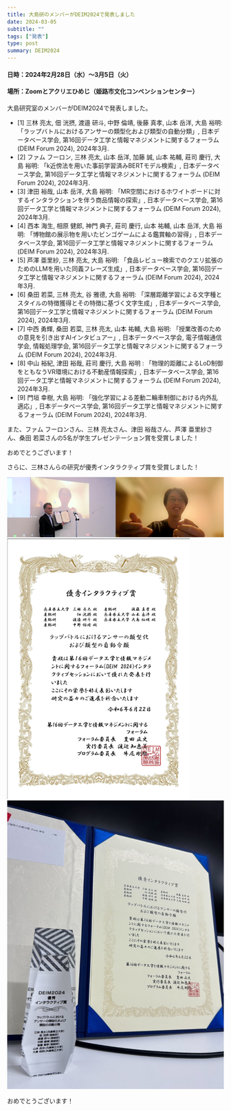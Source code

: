 ```yaml
---
title: 大島研のメンバーがDEIM2024で発表しました
date: 2024-03-05
subtitle: ""
tags: ["発表"]
type: post
summary: DEIM2024
---
```



#### 日時：2024年2月28日（水）～3月5日（火）
#### 場所：Zoomとアクリエひめじ（姫路市文化コンベンションセンター）

大島研究室のメンバーがDEIM2024で発表しました。

+ [1] 	三林 亮太, 佃 洸摂, 渡邉 研斗, 中野 倫靖, 後藤 真孝, 山本 岳洋, 大島 裕明: 「ラップバトルにおけるアンサーの類型化および類型の自動分類」, 日本データベース学会, 第16回データ工学と情報マネジメントに関するフォーラム (DEIM Forum 2024), 2024年3月.
+ [2] 	ファム フーロン, 三林 亮太, 山本 岳洋, 加藤 誠, 山本 祐輔, 莊司 慶行, 大島 裕明: 「k近傍法を用いた事前学習済みBERTモデル検索」, 日本データベース学会, 第16回データ工学と情報マネジメントに関するフォーラム (DEIM Forum 2024), 2024年3月.
+ [3] 	津田 裕哉, 山本 岳洋, 大島 裕明: 「MR空間におけるホワイトボードに対するインタラクションを伴う商品情報の探索」, 日本データベース学会, 第16回データ工学と情報マネジメントに関するフォーラム (DEIM Forum 2024), 2024年3月.
+ [4] 	西本 海生, 相原 健郎, 神門 典子, 莊司 慶行, 山本 祐輔, 山本 岳洋, 大島 裕明: 「博物館の展示物を用いたビンゴゲームによる鑑賞軸の習得」, 日本データベース学会, 第16回データ工学と情報マネジメントに関するフォーラム (DEIM Forum 2024), 2024年3月.
+ [5] 	芦澤 亜里紗, 三林 亮太, 大島 裕明: 「食品レビュー検索でのクエリ拡張のためのLLMを用いた同義フレーズ生成」, 日本データベース学会, 第16回データ工学と情報マネジメントに関するフォーラム (DEIM Forum 2024), 2024年3月.
+ [6] 	桑田 若菜, 三林 亮太, 谷 雅德, 大島 裕明: 「深層距離学習による文字種とスタイルの特徴獲得とその特徴に基づく文字生成」, 日本データベース学会, 第16回データ工学と情報マネジメントに関するフォーラム (DEIM Forum 2024), 2024年3月.
+ [7] 	中西 勇輝, 桑田 若菜, 三林 亮太, 山本 祐輔, 大島 裕明: 「授業改善のための意見を引き出すAIインタビュアー」, 日本データベース学会, 電子情報通信学会, 情報処理学会, 第16回データ工学と情報マネジメントに関するフォーラム (DEIM Forum 2024), 2024年3月.
+ [8] 	中山 裕紀, 津田 裕哉, 莊司 慶行, 大島 裕明 : 「物理的距離によるLoD制御をともなうVR環境における不動産情報探索」, 日本データベース学会, 第16回データ工学と情報マネジメントに関するフォーラム (DEIM Forum 2024), 2024年3月.
+ [9] 	門垣 幸樹, 大島 裕明: 「強化学習による差動二輪車制御における内外乱適応」, 日本データベース学会, 第16回データ工学と情報マネジメントに関するフォーラム (DEIM Forum 2024), 2024年3月.

また、ファム フーロンさん、三林 亮太さん、津田 裕哉さん、芦澤 亜里紗さん、桑田 若菜さんの5名が学生プレゼンテーション賞を受賞しました！

おめでとうございます！

さらに、三林さんらの研究が優秀インタラクティブ賞を受賞しました！

![](Award.png)
![](Mibayashi.png)
![](trophy.jpg)

おめでとうございます！
